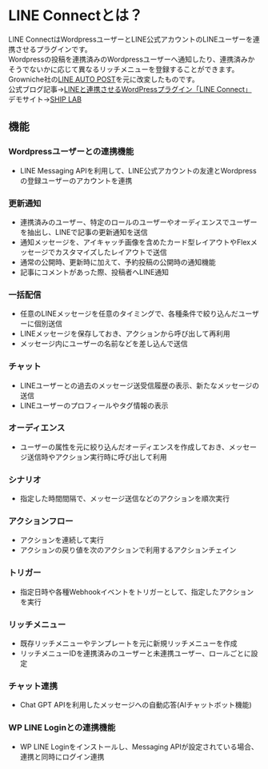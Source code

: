 # LINE Connectとは？

LINE ConnectはWordpressユーザーとLINE公式アカウントのLINEユーザーを連携させるプラグインです。  
Wordpressの投稿を連携済みのWordpressユーザーへ通知したり、連携済みかそうでないかに応じて異なるリッチメニューを登録することができます。  
Growniche社の[LINE AUTO POST](https://s-page.biz/line-auto-post/#home)を元に改変したものです。  
公式ブログ記事→[LINEと連携させるWordPressプラグイン「LINE Connect」](https://blog.shipweb.jp/lineconnect/)  
デモサイト→[SHIP LAB](https://gpt.shipweb.jp/)  

## 機能 
### Wordpressユーザーとの連携機能
* LINE Messaging APIを利用して、LINE公式アカウントの友達とWordpressの登録ユーザーのアカウントを連携
### 更新通知
* 連携済みのユーザー、特定のロールのユーザーやオーディエンスでユーザーを抽出し、LINEで記事の更新通知を送信
* 通知メッセージを、アイキャッチ画像を含めたカード型レイアウトやFlexメッセージでカスタマイズしたレイアウトで送信
* 通常の公開時、更新時に加えて、予約投稿の公開時の通知機能
* 記事にコメントがあった際、投稿者へLINE通知
### 一括配信
* 任意のLINEメッセージを任意のタイミングで、各種条件で絞り込んだユーザーに個別送信
* LINEメッセージを保存しておき、アクションから呼び出して再利用
* メッセージ内にユーザーの名前などを差し込んで送信
### チャット
* LINEユーザーとの過去のメッセージ送受信履歴の表示、新たなメッセージの送信
* LINEユーザーのプロフィールやタグ情報の表示
### オーディエンス
* ユーザーの属性を元に絞り込んだオーディエンスを作成しておき、メッセージ送信時やアクション実行時に呼び出して利用
### シナリオ
* 指定した時間間隔で、メッセージ送信などのアクションを順次実行
### アクションフロー
* アクションを連続して実行
* アクションの戻り値を次のアクションで利用するアクションチェイン
### トリガー
* 指定日時や各種Webhookイベントをトリガーとして、指定したアクションを実行
### リッチメニュー
* 既存リッチメニューやテンプレートを元に新規リッチメニューを作成
* リッチメニューIDを連携済みのユーザーと未連携ユーザー、ロールごとに設定
### チャット連携
* Chat GPT APIを利用したメッセージへの自動応答(AIチャットボット機能)
### WP LINE Loginとの連携機能
* WP LINE Loginをインストールし、Messaging APIが設定されている場合、連携と同時にログイン連携
